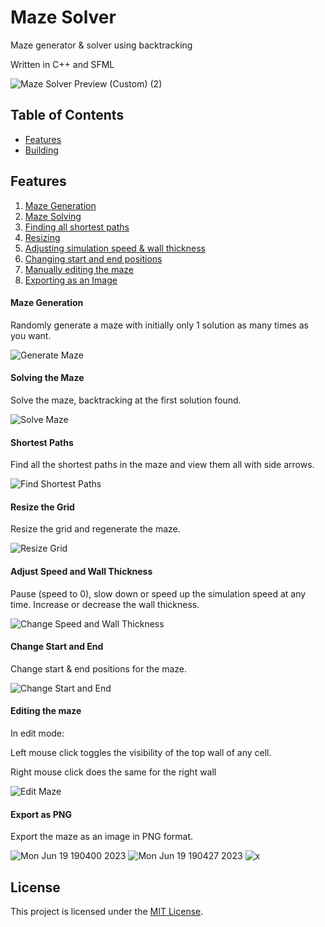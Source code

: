 # Maze Solver

Maze generator & solver using backtracking

Written in C++ and SFML

![Maze Solver Preview (Custom) (2)](https://github.com/RamezzE/MazeSolver/assets/117018553/d085fe87-25e9-4ca6-a95d-1dbff72bda11)

## Table of Contents

- [Features](#features)
- [Building](#building)

## Features

1. [Maze Generation](#maze-generation)
2. [Maze Solving](#solving-the-maze)
3. [Finding all shortest paths](#shortest-paths)
4. [Resizing](#resize-the-grid)
5. [Adjusting simulation speed & wall thickness](#adjust-speed-and-wall-thickness)
6. [Changing start and end positions](#change-start-and-end)
7. [Manually editing the maze](#editing-the-maze)
8. [Exporting as an Image](#export-as-png)

#### Maze Generation
Randomly generate a maze with initially only 1 solution as many times as you want.

![Generate Maze](https://github.com/RamezzE/MazeSolver/assets/117018553/70736759-a81c-477e-91d0-2b75ae6226f6)

#### Solving the Maze

Solve the maze, backtracking at the first solution found.

![Solve Maze](https://github.com/RamezzE/MazeSolver/assets/117018553/20e7a1a7-7b2b-422a-a341-fda032ba3899)

#### Shortest Paths

Find all the shortest paths in the maze and view them all with side arrows.

![Find Shortest Paths](https://github.com/RamezzE/MazeSolver/assets/117018553/a47ff963-a086-4b5d-b6a3-a6c40b479f82)

#### Resize the Grid

Resize the grid and regenerate the maze.

![Resize Grid](https://github.com/RamezzE/MazeSolver/assets/117018553/862d611b-1f15-41ed-a588-4e21aa3b13e7)

#### Adjust Speed and Wall Thickness

Pause (speed to 0), slow down or speed up the simulation speed at any time.
Increase or decrease the wall thickness.

![Change Speed and Wall Thickness](https://github.com/RamezzE/MazeSolver/assets/117018553/184d2d6c-7ddc-4a03-b3a7-991b0c93e10e)

#### Change Start and End
Change start & end positions for the maze.

![Change Start and End](https://github.com/RamezzE/MazeSolver/assets/117018553/79a24c1b-83c1-46c4-9edf-a364f5026fd2)

#### Editing the maze

In edit mode:

Left mouse click toggles the visibility of the top wall of any cell.

Right mouse click does the same for the right wall

![Edit Maze](https://github.com/RamezzE/MazeSolver/assets/117018553/ba40b93f-bdd6-4b58-b91e-9309bff536b4)

#### Export as PNG
Export the maze as an image in PNG format.

![Mon Jun 19 190400 2023](https://github.com/RamezzE/MazeSolver/assets/117018553/a701b76e-c15c-40ef-99f9-9f6db6091461)
![Mon Jun 19 190427 2023](https://github.com/RamezzE/MazeSolver/assets/117018553/d02d0c28-9f72-4678-96fe-52060e51361f)
![x](https://github.com/RamezzE/MazeSolver/assets/117018553/965935ee-efa2-4729-9d4c-475bf89ab6f1)

## License

This project is licensed under the [MIT License](LICENSE).
